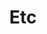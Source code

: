 ---
title: "Etc"
layout: category
permalink: /economics/etc/
taxonomy: etc_eco
author_profile: true
sidebar_main: true
sidebar:
    nav: "docs"
---